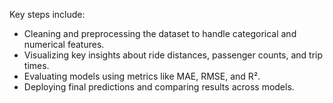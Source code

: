 Key steps include:

- Cleaning and preprocessing the dataset to handle categorical and numerical features.
- Visualizing key insights about ride distances, passenger counts, and trip times.
- Evaluating models using metrics like MAE, RMSE, and R².
- Deploying final predictions and comparing results across models.
